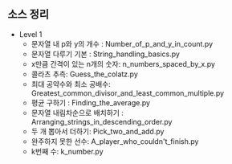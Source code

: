 
## 소스 정리

- Level 1
    - 문자열 내 p와 y의 개수 : Number_of_p_and_y_in_count.py
    - 문자열 다루기 기본 : String_handling_basics.py
    - x만큼 간격이 있는 n개의 숫자: n_numbers_spaced_by_x.py
    - 콜라츠 추측: Guess_the_colatz.py
    - 최대 공약수와 최소 공배수: Greatest_common_divisor_and_least_common_multiple.py
    - 평균 구하기 : Finding_the_average.py
    - 문자열 내림차순으로 배치하기 : Arranging_strings_in_descending_order.py
    - 두 개 뽑아서 더하기: Pick_two_and_add.py
    - 완주하지 못한 선수: A_player_who_couldn't_finish.py
    - k번째 수: k_number.py